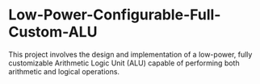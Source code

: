# Low-Power-Configurable-Full-Custom-ALU
This project involves the design and implementation of a low-power, fully customizable Arithmetic Logic Unit (ALU) capable of performing both arithmetic and logical operations.
